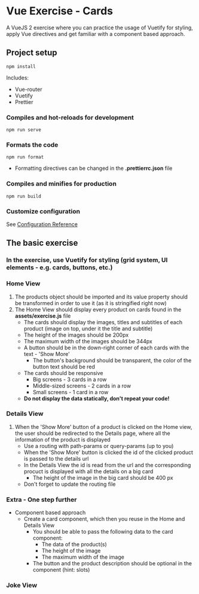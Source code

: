# Vue Exercise - Cards
A VueJS 2 exercise where you can practice the usage of Vuetify for styling, apply Vue directives and get familiar with a component based approach.

## Project setup
```
npm install
```
Includes:
* Vue-router
* Vuetify
* Prettier

### Compiles and hot-reloads for development
```
npm run serve
```

### Formats the code
```
npm run format
```
- Formatting directives can be changed in the **.prettierrc.json** file

### Compiles and minifies for production
```
npm run build
```

### Customize configuration
See [Configuration Reference](https://cli.vuejs.org/config/)

## The basic exercise

### In the exercise, use Vuetify for styling (grid system, UI elements - e.g. cards, buttons, etc.)

### Home View
1. The products object should be imported and its value property should be transformed in order to use it (as it is stringified right now)
2. The Home View should display every product on cards found in the **assets/exercise.js** file
   * The cards should display the images, titles and subtitles of each product (image on top, under it the title and subtitle)
   * The height of the images should be 200px
   * The maximum width of the images should be 344px
   * A button should be in the down-right corner of each cards with the text - 'Show More'
     * The button's background should be transparent, the color of the button text should be red
   * The cards should be responsive
     * Big screens - 3 cards in a row
     * Middle-sized screens - 2 cards in a row
     * Small screens - 1 card in a row
   * **Do not display the data statically, don't repeat your code!**

### Details View
1. When the 'Show More' button of a product is clicked on the Home view, the user should be redirected to the Details page, where all the information of the product is displayed
   * Use a routing with path-params or query-params (up to you)
   * When the 'Show More' button is clicked the id of the clicked product is passed to the details url
   * In the Details View the id is read from the url and the corresponding procuct is displayed with all the details on a big card
     * The height of the image in the big card should be 400 px
   * Don't forget to update the routing file

### Extra - One step further
* Component based approach
  * Create a card component, which then you reuse in the Home and Details View
    * You should be able to pass the following data to the card component:
      * The data of the product(s)
      * The height of the image
      * The maximum width of the image
    * The button and the product description should be optional in the component (hint: slots) 

### Joke View
   
